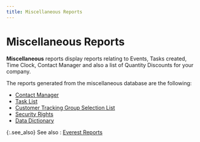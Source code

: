 ```yaml
---
title: Miscellaneous Reports
---
```


# Miscellaneous Reports


**Miscellaneous** reports display  reports relating to Events, Tasks created, Time Clock, Contact Manager  and also a list of Quantity Discounts for your company.


The reports generated from the miscellaneous database are the following:

- [Contact  Manager]({{site.rpt_baseurl}}/everest-reports/miscellaneous/contact_manager_reports.html)
- [Task  List]({{site.rpt_baseurl}}/everest-reports/miscellaneous/task_list.html)
- [Customer  Tracking Group Selection List]({{site.rpt_baseurl}}/everest-reports/miscellaneous/customer_tracking_group_selection_list.html)
- [Security  Rights]({{site.rpt_baseurl}}/everest-reports/miscellaneous/rights.html)
- [Data  Dictionary]({{site.rpt_baseurl}}/everest-reports/miscellaneous/data_dictionary.html)



{:.see_also}
See also
: [Everest Reports]({{site.rpt_baseurl}}/everest-reports/everest_reports.html)
